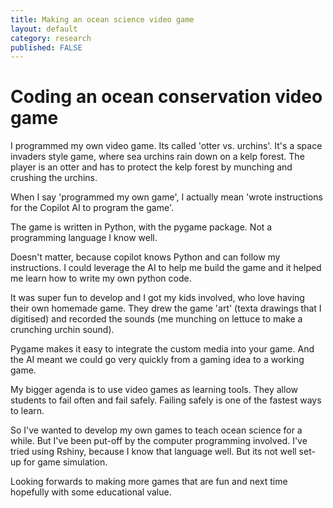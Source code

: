 ```yaml
---
title: Making an ocean science video game
layout: default
category: research
published: FALSE
---
```


# Coding an ocean conservation video game

I programmed my own video game. Its called 'otter vs. urchins'. It's a space invaders style game, where sea urchins rain down on a kelp forest. The player is an otter and has to protect the kelp forest by munching and crushing the urchins. 

When I say 'programmed my own game', I actually mean 'wrote instructions for the Copilot AI to program the game'. 

The game is written in Python, with the pygame package. Not a programming language I know well. 

Doesn't matter, because copilot knows Python and can follow my instructions. I could leverage the AI to help me build the game and it helped me learn how to write my own python code. 

It was super fun to develop and I got my kids involved, who love having their own homemade game. They drew the game 'art' (texta drawings that I digitised) and recorded the sounds (me munching on lettuce to make a crunching urchin sound). 

Pygame makes it easy to integrate the custom media into your game. And the AI meant we could go very quickly from a gaming idea to a working game. 

My bigger agenda is to use video games as learning tools. They allow students to fail often and fail safely. Failing safely is one of the fastest ways to learn. 

So I've wanted to develop my own games to teach ocean science for a while. But I've been put-off by the computer programming involved. I've tried using Rshiny, because I know that language well. But its not well set-up for game simulation. 

Looking forwards to making more games that are fun and next time hopefully with some educational value. 




